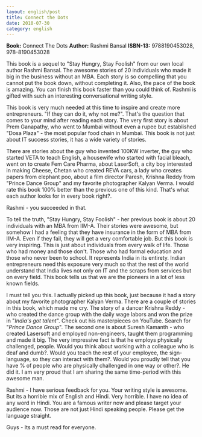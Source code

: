 ```yaml
---
layout: english/post
title: Connect the Dots
date: 2010-07-30
category: english
---
```


**Book:** Connect The Dots
**Author:** Rashmi Bansal
**ISBN-13:** 9788190453028, 978-8190453028

This book is a sequel to "Stay Hungry, Stay Foolish" from our own local author Rashmi Bansal. The awesome stories of 20 individuals who made it big in the business without an MBA. Each story is so compelling that you cannot put the book down, without completing it. Also, the pace of the book is amazing. You can finish this book faster than you could think of. Rashmi is gifted with such an interesting conversational writing style.

This book is very much needed at this time to inspire and create more entrepreneurs. "If they can do it, why not me?". That's the question that comes to your mind after reading each story. The very first story is about Prem Ganapathy, who went to Mumbai without even a rupee but established "Dosa Plaza" - the most popular food chain in Mumbai. This book is not just about IT success stories, it has a wide variety of stories.

There are stories about the guy who invented 100KW inverter, the guy who started VETA to teach English, a housewife who started with facial bleach, went on to create Fem Care Pharma, about LaserSoft, a city boy interested in making Cheese, Chetan who created REVA cars, a lady who creates papers from elephant poo, about a film director Paresh, Krishna Reddy from "Prince Dance Group" and my favorite photographer Kalyan Verma. I would rate this book 100% better than the previous one of this kind. That's what each author looks for in every book right?.

Rashmi - you succeeded in that.

To tell the truth, "Stay Hungry, Stay Foolish" - her previous book is about 20 individuals with an MBA from IIM-A. Their stories were awesome, but somehow I had a feeling that they have insurance in the form of MBA from IIM-A. Even if they fail, they will get a very comfortable job. But this book is very inspiring. This is just about individuals from every walk of life. Those who had money and those don't. Those who had formal education and those who never been to school. It represents India in its entirety. Indian entrepreneurs need this exposure very much so that the rest of the world understand that India lives not only on IT and the scraps from services but on every field. This book tells us that we are the pioneers in a lot of less known fields.

I must tell you this. I actually picked up this book, just because it had a story about my favorite photographer Kalyan Verma. There are a couple of stories in this book, which made me cry. The story of a dancer Krishna Reddy - who created the dance group with the daily wage labors and won the prize in "*India's got talent*". Check out his masterpieces on YouTube. Search for "*Prince Dance Group*". The second one is about Suresh Kamanth - who created Lasersoft and employed non-engineers, taught them programming and made it big. The very impressive fact is that he employs physically challenged, people. Would you think about working with a colleague who is deaf and dumb?. Would you teach the rest of your employee, the sign-language, so they can interact with them?. Would you proudly tell that you have % of people who are physically challenged in one way or other?. He did it. I am very proud that I am sharing the same time-period with this awesome man.

Rashmi - I have serious feedback for you. Your writing style is awesome. But its a horrible mix of English and Hindi. Very horrible. I have no idea of any word in Hindi. You are a famous writer now and please target your audience now. Those are not just Hindi speaking people. Please get the language straight.

Guys - Its a must read for everyone.
